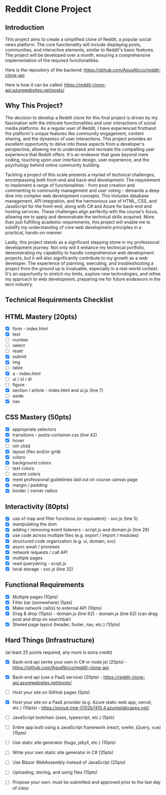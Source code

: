# Reddit Clone Project

## Introduction

This project aims to create a simplified clone of Reddit, a popular social news platform. The core functionality will include displaying posts, communities, and interactive elements, similar to Reddit's basic features. The project will be developed over a month, ensuring a comprehensive implementation of the required functionalities.

Here is the repository of the backend:  https://github.com/AgusNicco/reddit-clone-api

Here is how it can be called: https://reddit-clone-api.azurewebsites.net/posts/

## Why This Project?

The decision to develop a Reddit clone for this final project is driven by my fascination with the intricate functionalities and user interactions of social media platforms. As a regular user of Reddit, I have experienced firsthand the platform's unique features like community engagement, content sharing, and the dynamics of user interactions. This project provides an excellent opportunity to delve into these aspects from a developer's perspective, allowing me to understand and recreate the compelling user experience that Reddit offers. It's an endeavor that goes beyond mere coding, touching upon user interface design, user experience, and the psychology behind online community building.

Tackling a project of this scale presents a myriad of technical challenges, encompassing both front-end and back-end development. The requirement to implement a range of functionalities - from post creation and commenting to community management and user voting - demands a deep dive into complex web development concepts. This includes database management, API integration, and the harmonious use of HTML, CSS, and JavaScript for the front-end, along with C# and Azure for back-end and hosting services. These challenges align perfectly with the course's focus, allowing me to apply and demonstrate the technical skills acquired. More than just fulfilling academic requirements, this project will enable me to solidify my understanding of core web development principles in a practical, hands-on manner.

Lastly, this project stands as a significant stepping stone in my professional development journey. Not only will it enhance my technical portfolio, demonstrating my capability to handle comprehensive web development projects, but it will also significantly contribute to my growth as a web developer. The experience of planning, executing, and troubleshooting a project from the ground up is invaluable, especially in a real-world context. It's an opportunity to stretch my limits, explore new technologies, and refine my approach to web development, preparing me for future endeavors in the tech industry.


## Technical Requirements Checklist

## HTML Mastery (20pts)

- [X] form - index.html
- [X] text 
- [ ] number
- [ ] select
- [ ] reset
- [X] submit
- [X] img
- [ ] table
- [X] a - index.html
- [ ] ul / ol / dl
- [ ] figure
- [X] section / article - index.html and ui.js (line 7)
- [ ] aside
- [X] nav

## CSS Mastery (50pts)

- [X] appropriate selectors
- [X] transitions - posts-container.css (line 42)
- [X] hover
- [ ] nth child
- [X] layout (flex and/or grid) 
- [X] colors
- [X] background colors
- [ ] text colors
- [ ] accent colors
- [X] meet professional guidelinies laid out on course canvas page
- [X] margin / padding
- [X] border / corner radius

## Interactivity (80pts)

- [X] use of map and filter functions (or equivalent) - svc.js (line 5)
- [X] manipulating the dom
- [X] adding / removing event listeners - script.js and domain.js (line 28)
- [X] use code across multiple files (e.g. export / import / modules)
- [X] structured code organization (e.g. ui, domain, svc)
- [X] async await / promises
- [X] network requests / call API
- [X] multiple pages
- [X] read querystring - scrpt.js
- [X] local storage - svc.js (line 32)

## Functional Requirements

- [X] Multiple pages (10pts)
- [X] Filter bar (somewhere) (5pts)
- [X] Make network call(s) to external API (10pts)
- [X] Drag & drop (15pts) - domain.js (line 62) - domain.js (line 62)  (can drag post and drop on searchbar)
- [X] Shared page layout (header, footer, nav, etc.) (10pts)

## Hard Things (Infrastructure)
(at least 25 points required, any more is extra credit)

- [X] Back-end api (write your own in C# or node.js) (25pts) - https://github.com/AgusNicco/reddit-clone-api
- [X] Back-end api (use a PaaS service) (20pts) - https://reddit-clone-api.azurewebsites.net/posts/
- [ ] Host your site on GitHub pages (5pts)
- [X] Host your site on a PaaS provider (e.g. Azure static web app, vercel, etc.) (10pts) - https://proud-tree-0102b7410.4.azurestaticapps.net/
- [ ] JavaScript toolchain (sass, typescript, etc.) (5pts)
- [ ] Entire app built using a JavaScript framework (react, svelte, jQuery, vue) (15pts)
- [ ] Use static site generator (hugo, jekyll, etc.) (10pts)
- [ ] Write your own static site generator in C# (25pts)
- [ ] Use Blazor WebAssembly instead of JavaScript (25pts)
- [ ] Uploading, storing, and using files (15pts)
- [ ] Propose your own: must be submitted and approved prior to the last day of class

